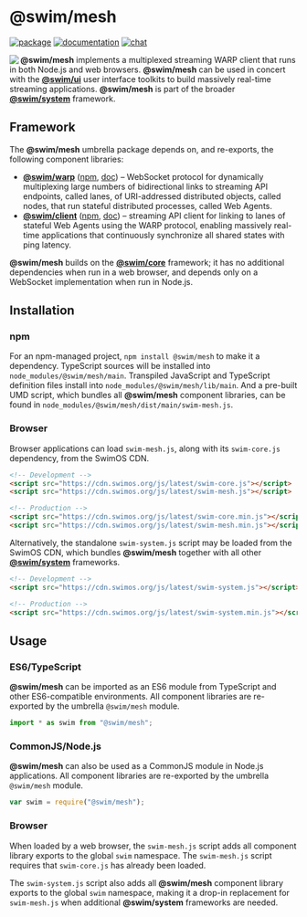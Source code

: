 # @swim/mesh

[![package](https://img.shields.io/npm/v/@swim/mesh.svg)](https://www.npmjs.com/package/@swim/mesh)
[![documentation](https://img.shields.io/badge/doc-TypeDoc-blue.svg)](https://docs.swimos.org/js/latest/modules/_swim_mesh.html)
[![chat](https://img.shields.io/badge/chat-Gitter-green.svg)](https://gitter.im/swimos/community)

<a href="https://www.swimos.org"><img src="https://docs.swimos.org/readme/marlin-blue.svg" align="left"></a>

**@swim/mesh** implements a multiplexed streaming WARP client that runs in both
Node.js and web browsers. **@swim/mesh** can be used in concert with the
[**@swim/ui**](https://github.com/swimos/swim/tree/master/swim-toolkit-js/swim-ui-js/@swim/ui)
user interface toolkits to build massively real-time streaming applications.
**@swim/mesh** is part of the broader
[**@swim/system**](https://github.com/swimos/swim/tree/master/swim-system-js/@swim/system) framework.

## Framework

The **@swim/mesh** umbrella package depends on, and re-exports, the following
component libraries:

- [**@swim/warp**](https://github.com/swimos/swim/tree/master/swim-system-js/swim-mesh-js/@swim/warp)
  ([npm](https://www.npmjs.com/package/@swim/warp),
  [doc](https://docs.swimos.org/js/latest/modules/_swim_warp.html)) –
  WebSocket protocol for dynamically multiplexing large numbers of
  bidirectional links to streaming API endpoints, called lanes, of
  URI-addressed distributed objects, called nodes, that run stateful
  distributed processes, called Web Agents.
- [**@swim/client**](https://github.com/swimos/swim/tree/master/swim-system-js/swim-mesh-js/@swim/client)
  ([npm](https://www.npmjs.com/package/@swim/client),
  [doc](https://docs.swimos.org/js/latest/modules/_swim_client.html)) –
  streaming API client for linking to lanes of stateful Web Agents using the
  WARP protocol, enabling massively real-time applications that continuously
  synchronize all shared states with ping latency.

**@swim/mesh** builds on the [**@swim/core**](https://github.com/swimos/swim/tree/master/swim-system-js/swim-core-js/@swim/core)
framework; it has no additional dependencies when run in a web browser,
and depends only on a WebSocket implementation when run in Node.js.

## Installation

### npm

For an npm-managed project, `npm install @swim/mesh` to make it a dependency.
TypeScript sources will be installed into `node_modules/@swim/mesh/main`.
Transpiled JavaScript and TypeScript definition files install into
`node_modules/@swim/mesh/lib/main`.  And a pre-built UMD script, which
bundles all **@swim/mesh** component libraries, can be found in
`node_modules/@swim/mesh/dist/main/swim-mesh.js`.

### Browser

Browser applications can load `swim-mesh.js`, along with its `swim-core.js`
dependency, from the SwimOS CDN.

```html
<!-- Development -->
<script src="https://cdn.swimos.org/js/latest/swim-core.js"></script>
<script src="https://cdn.swimos.org/js/latest/swim-mesh.js"></script>

<!-- Production -->
<script src="https://cdn.swimos.org/js/latest/swim-core.min.js"></script>
<script src="https://cdn.swimos.org/js/latest/swim-mesh.min.js"></script>
```

Alternatively, the standalone `swim-system.js` script may be loaded
from the SwimOS CDN, which bundles **@swim/mesh** together with all other
[**@swim/system**](https://github.com/swimos/swim/tree/master/swim-system-js/@swim/system)
frameworks.

```html
<!-- Development -->
<script src="https://cdn.swimos.org/js/latest/swim-system.js"></script>

<!-- Production -->
<script src="https://cdn.swimos.org/js/latest/swim-system.min.js"></script>
```

## Usage

### ES6/TypeScript

**@swim/mesh** can be imported as an ES6 module from TypeScript and other
ES6-compatible environments.  All component libraries are re-exported by
the umbrella `@swim/mesh` module.

```typescript
import * as swim from "@swim/mesh";
```

### CommonJS/Node.js

**@swim/mesh** can also be used as a CommonJS module in Node.js applications.
All component libraries are re-exported by the umbrella `@swim/mesh` module.

```javascript
var swim = require("@swim/mesh");
```

### Browser

When loaded by a web browser, the `swim-mesh.js` script adds all component
library exports to the global `swim` namespace.  The `swim-mesh.js` script
requires that `swim-core.js` has already been loaded.

The `swim-system.js` script also adds all **@swim/mesh** component library
exports to the global `swim` namespace, making it a drop-in replacement
for `swim-mesh.js` when additional **@swim/system** frameworks are needed.
